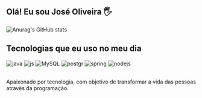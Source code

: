 ## Olá! Eu sou José Oliveira 🖐️



![Anurag's GitHub stats](https://github-readme-stats.vercel.app/api?username=JoseOl1ve1ra&show_icons=true&theme=transparent)

## Tecnologias que eu uso no meu dia

<div style="display: inline_block">
  <img align="center" alt="java" src="https://img.shields.io/badge/Java-#ffffff?style=for-the-badge&logo=openjdk&logoColor=white" />
  <img align="center" alt="js" src="https://img.shields.io/badge/JavaScript-F7DF1E?style=for-the-badge&logo=javascript&logoColor=black" />
  <img align="center"alt="MySQL" src="https://img.shields.io/badge/MySQL-00000F?style=for-the-badge&logo=mysql&logoColor=white" />
  <img align="center"alt="postgr" src="https://img.shields.io/badge/PostgreSQL-316192?style=for-the-badge&logo=postgresql&logoColor=white" />
  <img align="center"alt="spring" src="https://img.shields.io/badge/Spring-6DB33F?style=for-the-badge&logo=spring&logoColor=white" />
  <img align="center" alt="nodejs" src="https://img.shields.io/badge/Node.js-43853D?style=for-the-badge&logo=node.js&logoColor=white" />
</div><br/>

Apaixonado por tecnologia, com objetivo de  transformar a vida das pessoas através da programação.




